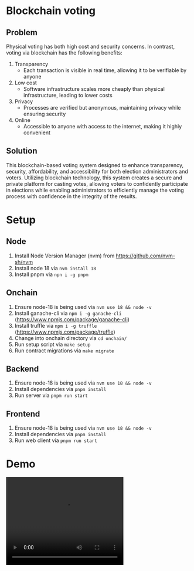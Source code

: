 # Blockchain voting

## Problem

Physical voting has both high cost and security concerns.
In contrast, voting via blockchain has the following benefits:

1. Transparency
   - Each transaction is visible in real time, allowing it to be verifiable by anyone
2. Low cost
   - Software infrastructure scales more cheaply than physical infrastructure, leading to lower costs
3. Privacy
   - Processes are verified but anonymous, maintaining privacy while ensuring security
4. Online
   - Accessible to anyone with access to the internet, making it highly convenient

## Solution

This blockchain-based voting system designed to enhance transparency, security, affordability, and accessibility for both election administrators and voters. Utilizing blockchain technology, this system creates a secure and private platform for casting votes, allowing voters to confidently participate in elections while enabling administrators to efficiently manage the voting process with confidence in the integrity of the results.

# Setup

## Node

1. Install Node Version Manager (nvm) from https://github.com/nvm-sh/nvm
2. Install node 18 via `nvm install 18`
3. Install pnpm via `npn i -g pnpm`

## Onchain

1. Ensure node-18 is being used via `nvm use 18 && node -v`
2. Install ganache-cli via `npm i -g ganache-cli` (https://www.npmjs.com/package/ganache-cli)
3. Install truffle via `npm i -g truffle` (https://www.npmjs.com/package/truffle)
4. Change into onchain directory via `cd onchain/`
5. Run setup script via `make setup`
6. Run contract migrations via `make migrate`

## Backend

1. Ensure node-18 is being used via `nvm use 18 && node -v`
2. Install dependencies via `pnpm install`
3. Run server via `pnpm run start`

## Frontend

1. Ensure node-18 is being used via `nvm use 18 && node -v`
2. Install dependencies via `pnpm install`
3. Run web client via `pnpm run start`

# Demo

<video width="320" height="240" controls>
  <source src="./documentation/videos/demo.mp4" type="video/mp4">
</video>
